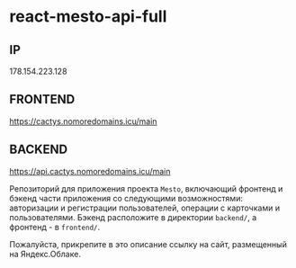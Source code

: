 # react-mesto-api-full
## IP 
178.154.223.128  
## FRONTEND 
https://cactys.nomoredomains.icu/main  
## BACKEND 
https://api.cactys.nomoredomains.icu/main

Репозиторий для приложения проекта `Mesto`, включающий фронтенд и бэкенд части приложения со следующими возможностями: авторизации и регистрации пользователей, операции с карточками и пользователями. Бэкенд расположите в директории `backend/`, а фронтенд - в `frontend/`. 
  
Пожалуйста, прикрепите в это описание ссылку на сайт, размещенный на Яндекс.Облаке.

